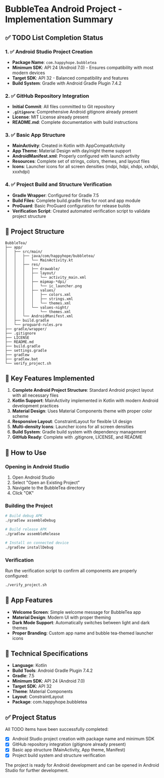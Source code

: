 # BubbleTea Android Project - Implementation Summary

## ✅ TODO List Completion Status

### 1. ✅ Android Studio Project Creation
- **Package Name**: `com.happyhope.bubbletea`
- **Minimum SDK**: API 24 (Android 7.0) - Ensures compatibility with most modern devices
- **Target SDK**: API 32 - Balanced compatibility and features
- **Build System**: Gradle with Android Gradle Plugin 7.4.2

### 2. ✅ GitHub Repository Integration
- **Initial Commit**: All files committed to Git repository
- **`.gitignore`**: Comprehensive Android gitignore already present
- **License**: MIT License already present
- **README.md**: Complete documentation with build instructions

### 3. ✅ Basic App Structure
- **MainActivity**: Created in Kotlin with AppCompatActivity
- **App Theme**: Material Design with day/night theme support
- **AndroidManifest.xml**: Properly configured with launch activity
- **Resources**: Complete set of strings, colors, themes, and layout files
- **Icons**: Launcher icons for all screen densities (mdpi, hdpi, xhdpi, xxhdpi, xxxhdpi)

### 4. ✅ Project Build and Structure Verification
- **Gradle Wrapper**: Configured for Gradle 7.5
- **Build Files**: Complete build.gradle files for root and app module
- **ProGuard**: Basic ProGuard configuration for release builds
- **Verification Script**: Created automated verification script to validate project structure

## 📁 Project Structure

```
BubbleTea/
├── app/
│   ├── src/main/
│   │   ├── java/com/happyhope/bubbletea/
│   │   │   └── MainActivity.kt
│   │   ├── res/
│   │   │   ├── drawable/
│   │   │   ├── layout/
│   │   │   │   └── activity_main.xml
│   │   │   ├── mipmap-*dpi/
│   │   │   │   └── ic_launcher.png
│   │   │   ├── values/
│   │   │   │   ├── colors.xml
│   │   │   │   ├── strings.xml
│   │   │   │   └── themes.xml
│   │   │   └── values-night/
│   │   │       └── themes.xml
│   │   └── AndroidManifest.xml
│   ├── build.gradle
│   └── proguard-rules.pro
├── gradle/wrapper/
├── .gitignore
├── LICENSE
├── README.md
├── build.gradle
├── settings.gradle
├── gradlew
├── gradlew.bat
└── verify_project.sh
```

## 🎯 Key Features Implemented

1. **Complete Android Project Structure**: Standard Android project layout with all necessary files
2. **Kotlin Support**: MainActivity implemented in Kotlin with modern Android development practices
3. **Material Design**: Uses Material Components theme with proper color scheme
4. **Responsive Layout**: ConstraintLayout for flexible UI design
5. **Multi-density Icons**: Launcher icons for all screen densities
6. **Build System**: Gradle build system with dependency management
7. **GitHub Ready**: Complete with .gitignore, LICENSE, and README

## 🚀 How to Use

### Opening in Android Studio
1. Open Android Studio
2. Select "Open an Existing Project"
3. Navigate to the BubbleTea directory
4. Click "OK"

### Building the Project
```bash
# Build debug APK
./gradlew assembleDebug

# Build release APK
./gradlew assembleRelease

# Install on connected device
./gradlew installDebug
```

### Verification
Run the verification script to confirm all components are properly configured:
```bash
./verify_project.sh
```

## 📱 App Features

- **Welcome Screen**: Simple welcome message for BubbleTea app
- **Material Design**: Modern UI with proper theming
- **Dark Mode Support**: Automatically switches between light and dark themes
- **Proper Branding**: Custom app name and bubble tea-themed launcher icons

## 🔧 Technical Specifications

- **Language**: Kotlin
- **Build Tools**: Android Gradle Plugin 7.4.2
- **Gradle**: 7.5
- **Minimum SDK**: API 24 (Android 7.0)
- **Target SDK**: API 32
- **Theme**: Material Components
- **Layout**: ConstraintLayout
- **Package**: com.happyhope.bubbletea

## ✅ Project Status

All TODO items have been successfully completed:
- [x] Android Studio project creation with package name and minimum SDK
- [x] GitHub repository integration (gitignore already present)
- [x] Basic app structure (MainActivity, App theme, Manifest)
- [x] Project build system and structure verification

The project is ready for Android development and can be opened in Android Studio for further development.